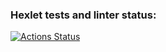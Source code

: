 ### Hexlet tests and linter status:
[![Actions Status](https://github.com/glinyany/frontend-project-11/workflows/hexlet-check/badge.svg)](https://github.com/glinyany/frontend-project-11/actions)